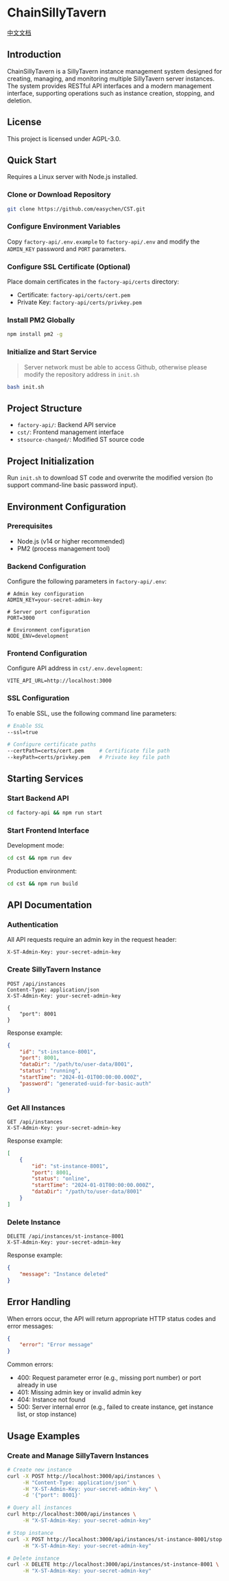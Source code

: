 # ChainSillyTavern

[中文文档](README-zh.md)

## Introduction

ChainSillyTavern is a SillyTavern instance management system designed for creating, managing, and monitoring multiple SillyTavern server instances. The system provides RESTful API interfaces and a modern management interface, supporting operations such as instance creation, stopping, and deletion.

## License
This project is licensed under AGPL-3.0.

## Quick Start

Requires a Linux server with Node.js installed.

### Clone or Download Repository

```bash
git clone https://github.com/easychen/CST.git
```

### Configure Environment Variables
Copy `factory-api/.env.example` to `factory-api/.env` and modify the `ADMIN_KEY` password and `PORT` parameters.

### Configure SSL Certificate (Optional)

Place domain certificates in the `factory-api/certs` directory:

- Certificate: `factory-api/certs/cert.pem`
- Private Key: `factory-api/certs/privkey.pem`

### Install PM2 Globally
```bash
npm install pm2 -g
```

### Initialize and Start Service

> Server network must be able to access Github, otherwise please modify the repository address in `init.sh`

```bash
bash init.sh
```

## Project Structure

- `factory-api/`: Backend API service
- `cst/`: Frontend management interface
- `stsource-changed/`: Modified ST source code

## Project Initialization

Run `init.sh` to download ST code and overwrite the modified version (to support command-line basic password input).

## Environment Configuration

### Prerequisites

- Node.js (v14 or higher recommended)
- PM2 (process management tool)

### Backend Configuration

Configure the following parameters in `factory-api/.env`:

```env
# Admin key configuration
ADMIN_KEY=your-secret-admin-key

# Server port configuration
PORT=3000

# Environment configuration
NODE_ENV=development
```

### Frontend Configuration

Configure API address in `cst/.env.development`:

```env
VITE_API_URL=http://localhost:3000
```

### SSL Configuration

To enable SSL, use the following command line parameters:

```bash
# Enable SSL
--ssl=true

# Configure certificate paths
--certPath=certs/cert.pem     # Certificate file path
--keyPath=certs/privkey.pem   # Private key file path
```

## Starting Services

### Start Backend API

```bash
cd factory-api && npm run start
```

### Start Frontend Interface

Development mode:
```bash
cd cst && npm run dev
```

Production environment:
```bash
cd cst && npm run build
```

## API Documentation

### Authentication

All API requests require an admin key in the request header:

```http
X-ST-Admin-Key: your-secret-admin-key
```

### Create SillyTavern Instance

```http
POST /api/instances
Content-Type: application/json
X-ST-Admin-Key: your-secret-admin-key

{
    "port": 8001
}
```

Response example:

```json
{
    "id": "st-instance-8001",
    "port": 8001,
    "dataDir": "/path/to/user-data/8001",
    "status": "running",
    "startTime": "2024-01-01T00:00:00.000Z",
    "password": "generated-uuid-for-basic-auth"
}
```

### Get All Instances

```http
GET /api/instances
X-ST-Admin-Key: your-secret-admin-key
```

Response example:

```json
[
    {
        "id": "st-instance-8001",
        "port": 8001,
        "status": "online",
        "startTime": "2024-01-01T00:00:00.000Z",
        "dataDir": "/path/to/user-data/8001"
    }
]
```

### Delete Instance

```http
DELETE /api/instances/st-instance-8001
X-ST-Admin-Key: your-secret-admin-key
```

Response example:

```json
{
    "message": "Instance deleted"
}
```

## Error Handling

When errors occur, the API will return appropriate HTTP status codes and error messages:

```json
{
    "error": "Error message"
}
```

Common errors:

- 400: Request parameter error (e.g., missing port number) or port already in use
- 401: Missing admin key or invalid admin key
- 404: Instance not found
- 500: Server internal error (e.g., failed to create instance, get instance list, or stop instance)

## Usage Examples

### Create and Manage SillyTavern Instances

```bash
# Create new instance
curl -X POST http://localhost:3000/api/instances \
     -H "Content-Type: application/json" \
     -H "X-ST-Admin-Key: your-secret-admin-key" \
     -d '{"port": 8001}'

# Query all instances
curl http://localhost:3000/api/instances \
     -H "X-ST-Admin-Key: your-secret-admin-key"

# Stop instance
curl -X POST http://localhost:3000/api/instances/st-instance-8001/stop \
     -H "X-ST-Admin-Key: your-secret-admin-key"

# Delete instance
curl -X DELETE http://localhost:3000/api/instances/st-instance-8001 \
     -H "X-ST-Admin-Key: your-secret-admin-key"
```

